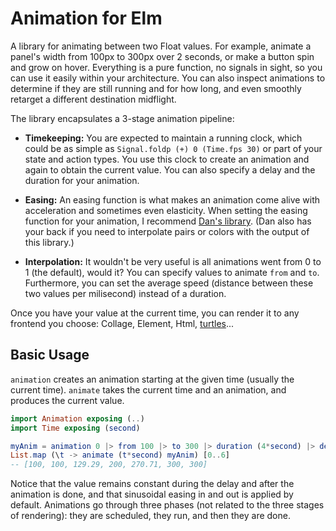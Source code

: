 # Animation for Elm
A library for animating between two Float values. For example, animate a panel's width from 100px to 300px over 2
seconds, or make a button spin and grow on hover. Everything is a pure function, no signals in sight, so you can use it
easily within your architecture. You can also inspect animations to determine if they are still running and for how
long, and even smoothly retarget a different destination midflight.

The library encapsulates a 3-stage animation pipeline:

* **Timekeeping:** You are expected to maintain a running clock, which could be as simple as `Signal.foldp (+) 0 (Time.fps 30)`
    or part of your state and action types. You use this clock to create an animation and again to obtain the current
    value. You can also specify a delay and the duration for your animation.

* **Easing:** An easing function is what makes an animation come alive with acceleration and sometimes even elasticity.
    When setting the easing function for your animation, I recommend [Dan's
    library](http://package.elm-lang.org/packages/Dandandan/Easing/latest/Easing#easing-functions). (Dan also has your
    back if you need to interpolate pairs or colors with the output of this library.)

* **Interpolation:** It wouldn't be very useful is all animations went from 0 to 1 (the default), would it? You can
    specify values to animate `from` and `to`. Furthermore, you can set the average speed (distance between these two
    values per milisecond) instead of a duration.

Once you have your value at the current time, you can render it to any frontend you choose: Collage, Element, Html,
[turtles](http://package.elm-lang.org/packages/mgold/elm-turtle-graphics/latest)...

## Basic Usage
`animation` creates an animation starting at the given time (usually the current time). `animate` takes the current time
and an animation, and produces the current value.

````elm
import Animation exposing (..)
import Time exposing (second)

myAnim = animation 0 |> from 100 |> to 300 |> duration (4*second) |> delay (1*second)
List.map (\t -> animate (t*second) myAnim) [0..6]
-- [100, 100, 129.29, 200, 270.71, 300, 300]
````

Notice that the value remains constant during the delay and after the animation is done, and that sinusoidal easing
in and out is applied by default. Animations go through three phases (not related to the three stages of rendering):
they are scheduled, they run, and then they are done.
